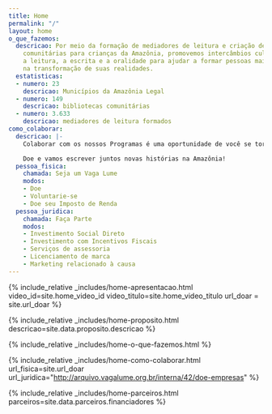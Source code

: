```yaml
---
title: Home
permalink: "/"
layout: home
o_que_fazemos:
  descricao: Por meio da formação de mediadores de leitura e criação de bibliotecas
    comunitárias para crianças da Amazônia, promovemos intercâmbios culturais com
    a leitura, a escrita e a oralidade para ajudar a formar pessoas mais engajadas
    na transformação de suas realidades.
  estatisticas:
  - numero: 23
    descricao: Municípios da Amazônia Legal
  - numero: 149
    descricao: bibliotecas comunitárias
  - numero: 3.633
    descricao: mediadores de leitura formados
como_colaborar:
  descricao: |-
    Colaborar com os nossos Programas é uma oportunidade de você se tornar um agente de transformação social e contribuir com o empoderamento de comunidades rurais da Amazônia.

    Doe e vamos escrever juntos novas histórias na Amazônia!
  pessoa_fisica:
    chamada: Seja um Vaga Lume
    modos:
    - Doe
    - Voluntarie-se
    - Doe seu Imposto de Renda
  pessoa_juridica:
    chamada: Faça Parte
    modos:
    - Investimento Social Direto
    - Investimento com Incentivos Fiscais
    - Serviços de assessoria
    - Licenciamento de marca
    - Marketing relacionado à causa
---
```


{% include_relative _includes/home-apresentacao.html
  video_id=site.home_video_id
  video_titulo=site.home_video_titulo
  url_doar = site.url_doar %}

{% include_relative _includes/home-proposito.html
  descricao=site.data.proposito.descricao %}

{% include_relative _includes/home-o-que-fazemos.html %}

{% include_relative _includes/home-como-colaborar.html
  url_fisica=site.url_doar
  url_juridica="http://arquivo.vagalume.org.br/interna/42/doe-empresas" %}

{% include_relative _includes/home-parceiros.html
  parceiros=site.data.parceiros.financiadores %}
